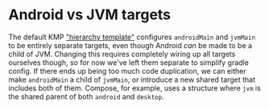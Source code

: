 # Android vs JVM targets

The default KMP
["hierarchy template"](https://www.jetbrains.com/help/kotlin-multiplatform-dev/multiplatform-hierarchy.html#see-the-full-hierarchy-template)
configures `androidMain` and `jvmMain` to be entirely separate targets, even though Android *can*
be made to be a child of JVM. Changing this requires completely wiring up all targets ourselves
though, so for now we've left them separate to simplify gradle config. If there ends up being too
much code duplication, we can either make `androidMain` a child of `jvmMain`, or introduce a new
shared target that includes both of them. Compose, for example, uses a structure where `jvm` is the
shared parent of both `android` and `desktop`.

